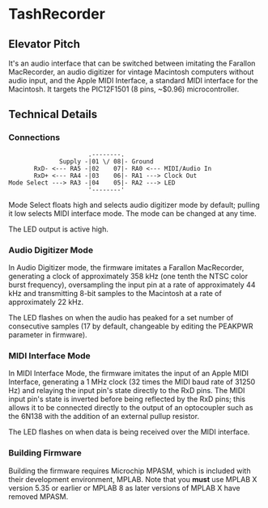 # TashRecorder

## Elevator Pitch

It's an audio interface that can be switched between imitating the Farallon MacRecorder, an audio digitizer for vintage Macintosh computers without audio input, and the Apple MIDI Interface, a standard MIDI interface for the Macintosh.  It targets the PIC12F1501 (8 pins, ~$0.96) microcontroller.


## Technical Details

### Connections

```
                      .--------.
              Supply -|01 \/ 08|- Ground
       RxD- <--- RA5 -|02    07|- RA0 <--- MIDI/Audio In
       RxD+ <--- RA4 -|03    06|- RA1 ---> Clock Out
Mode Select ---> RA3 -|04    05|- RA2 ---> LED
                      '--------'
```

Mode Select floats high and selects audio digitizer mode by default; pulling it low selects MIDI interface mode.  The mode can be changed at any time.

The LED output is active high.


### Audio Digitizer Mode

In Audio Digitizer mode, the firmware imitates a Farallon MacRecorder, generating a clock of approximately 358 kHz (one tenth the NTSC color burst frequency), oversampling the input pin at a rate of approximately 44 kHz and transmitting 8-bit samples to the Macintosh at a rate of approximately 22 kHz.

The LED flashes on when the audio has peaked for a set number of consecutive samples (17 by default, changeable by editing the PEAKPWR parameter in firmware).


### MIDI Interface Mode

In MIDI Interface Mode, the firmware imitates the input of an Apple MIDI Interface, generating a 1 MHz clock (32 times the MIDI baud rate of 31250 Hz) and relaying the input pin's state directly to the RxD pins.  The MIDI input pin's state is inverted before being reflected by the RxD pins; this allows it to be connected directly to the output of an optocoupler such as the 6N138 with the addition of an external pullup resistor.

The LED flashes on when data is being received over the MIDI interface.


### Building Firmware

Building the firmware requires Microchip MPASM, which is included with their development environment, MPLAB.  Note that you **must** use MPLAB X version 5.35 or earlier or MPLAB 8 as later versions of MPLAB X have removed MPASM.
